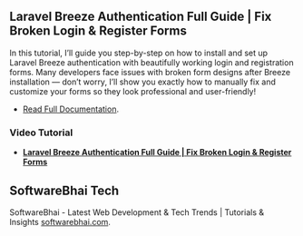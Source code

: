 ## Laravel Breeze Authentication Full Guide | Fix Broken Login & Register Forms

In this tutorial, I’ll guide you step-by-step on how to install and set up Laravel Breeze authentication with beautifully working login and registration forms. Many developers face issues with broken form designs after Breeze installation — don’t worry, I’ll show you exactly how to manually fix and customize your forms so they look professional and user-friendly!

- [Read Full Documentation](https://www.softwarebhai.com/laravel-breeze-authentication-full-guide-fix-broken-login-register-forms).

### Video Tutorial

- **[Laravel Breeze Authentication Full Guide | Fix Broken Login & Register Forms](https://www.youtube.com/watch?v=0FNfj8FIgV4)**


## SoftwareBhai Tech

SoftwareBhai - Latest Web Development & Tech Trends | Tutorials & Insights [softwarebhai.com](https://www.softwarebhai.com).
